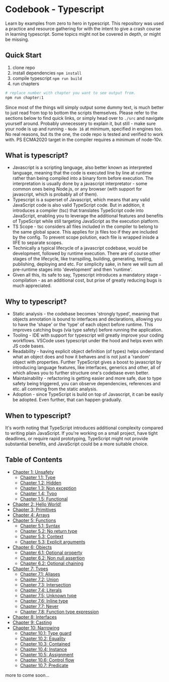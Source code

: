# **Codebook - Typescript**
Learn by examples from zero to hero in typescript. This repository was used a practice and resource gathering for with the intent to give a crash course in learning typescript. Some topics might not be covered in depth, or might be missing.

## **Quick Start**
1. clone repo
2. install dependencies `npm install`
3. compile typescript `npm run build`
3. run chapters

```sh
# replace number with chapter you want to see output from.
npm run chapter:1
```

Since most of the things will simply output some dummy text, is much better to just read from top to bottom the scripts themselves. Please refer to the sections below to find quick links, or simply head over to `./src` and navigate yourself around. Probably unnecessery to explain it, but still - make sure your node is up and running - `Node 16` at minimum, specified in engines too. No real reasons, but its the one, the code repo is tested and verified to work with. PS ECMA2020 target in the compiler requires a minimum of node-10v.

## **What is typescript?**

- Javascript is a scripting language, also better known as interpreted language, meaning that the code is executed line by line at runtime rather than being compiled into a binary form before execution. The interpretation is usually done by a javascript interpretator - some common ones being Node.js, or any browser (with support for javascript, which is probably all of them).
- Typescript is a superset of Javascript, which means that any valid JavaScript code is also valid TypeScript code. But in addition, it introduces a compiler (tsc) that translates TypeScript code into JavaScript, enabling you to leverage the additional features and benefits of TypeScript while still targeting JavaScript as the execution platform.
- TS Scope - tsc considers all files included in the compiler to belong to the same global space. This applies for js files too if they are included by the config. To prevent scope polution, each file is wrapped inisde a  IIFE to separate scopes.
- Technically a typical lifecycle of a javascript codebase, would be development, followed by runtime execution. There are of course other stages of the lifecycle, like transpiling, building, generating, testing, publishing, deploying and etc. For simplicity sake, in here we will sum all pre-runtime stages into 'development' and then 'runtime'. 
- Given all this, its safe to say, Typescript introduces a mandatory stage - compilation - as an additional cost, but prise of greatly reducing bugs is much appreciated.

## **Why to typescript?**

- Static analysis - the codebase becomes 'strongly typed', meaning that objects annotation is bound to interfaces and declarations, allowing you to have the 'shape' or the 'type' of each object before runtime. This improves catching bugs (via type safety) before running the application.
- Tooling - IDE with support for typescript will greatly improve your coding workflows. VSCode uses typescript under the hood and helps even with JS code bases.
- Readability - having explicit object definition (of types) helps understand what an object does and how it behaves and is not just a 'random' object with properties. Further TypeScript gives a boost to javascript by introducing language features, like interfaces, generics and other, all of which allows you to further structure one's codebase even better.
- Maintainability - refactoring is getting easier and more safe, due to type safety being triggered, you can observe dependencies, references and etc. all comming from the static analysis.
- Adoption - since TypeScript is build on top of Javascript, it can be easily be adopted. Even further, that can happen gradually.

## **When to typescript?**

It's worth noting that TypeScript introduces additional complexity compared to writing plain JavaScript. If you're working on a small project, have tight deadlines, or require rapid prototyping, TypeScript might not provide substantial benefits, and JavaScript could be a more suitable choice.

## **Table of Contents**
- [Chapter 1: Unsafety](https://github.com/gvanastasov/codebook-typescript/blob/main/src/1_unsafety/index.ts)
    - [Chapter 1.1: Type](https://github.com/gvanastasov/codebook-typescript/blob/main/src/1_unsafety/index.ts#L9)
    - [Chapter 1.2: Hidden](https://github.com/gvanastasov/codebook-typescript/blob/main/src/1_unsafety/index.ts#L32)
    - [Chapter 1.3: Non exception](https://github.com/gvanastasov/codebook-typescript/blob/main/src/1_unsafety/index.ts#L57)
    - [Chapter 1.4: Typo](https://github.com/gvanastasov/codebook-typescript/blob/main/src/1_unsafety/index.ts#L84)
    - [Chapter 1.5: Functional](https://github.com/gvanastasov/codebook-typescript/blob/main/src/1_unsafety/index.ts#L112)
- [Chapter 2: Hello World!](https://github.com/gvanastasov/codebook-typescript/blob/main/src/2_hello_world/index.ts)
- [Chapter 3: Primitives](https://github.com/gvanastasov/codebook-typescript/blob/main/src/3_primitives/index.ts)
- [Chapter 4: Arrays](https://github.com/gvanastasov/codebook-typescript/blob/main/src/4_arrays/index.ts)
- [Chapter 5: Functions](https://github.com/gvanastasov/codebook-typescript/blob/main/src/5_functions/index.ts)
    - [Chapter 5.1: Syntax](https://github.com/gvanastasov/codebook-typescript/blob/main/src/5_functions/index.ts#L27)
    - [Chapter 5.2: No return type](https://github.com/gvanastasov/codebook-typescript/blob/main/src/5_functions/index.ts#L59)
    - [Chapter 5.3: Context](https://github.com/gvanastasov/codebook-typescript/blob/main/src/5_functions/index.ts#L71)
    - [Chapter 5.3: Explicit arguments](https://github.com/gvanastasov/codebook-typescript/blob/main/src/5_functions/index.ts#L91)
- [Chapter 6: Objects](https://github.com/gvanastasov/codebook-typescript/blob/main/src/6_objects/index.ts)
    - [Chapter 6.1: Optional property](https://github.com/gvanastasov/codebook-typescript/blob/main/src/6_objects/index.ts#L7)
    - [Chapter 6.2: Non null assertion](https://github.com/gvanastasov/codebook-typescript/blob/main/src/6_objects/index.ts#L30)
    - [Chapter 6.2: Optional chaining](https://github.com/gvanastasov/codebook-typescript/blob/main/src/6_objects/index.ts#L55)
- [Chapter 7: Types](https://github.com/gvanastasov/codebook-typescript/blob/main/src/7_types/index.ts)
    - [Chapter 7.1: Aliases](https://github.com/gvanastasov/codebook-typescript/blob/main/src/7_types/index.ts#L11)
    - [Chapter 7.2: Union](https://github.com/gvanastasov/codebook-typescript/blob/main/src/7_types/index.ts#L37)
    - [Chapter 7.3: Intersection](https://github.com/gvanastasov/codebook-typescript/blob/main/src/7_types/index.ts#L69)
    - [Chapter 7.4: Literals](https://github.com/gvanastasov/codebook-typescript/blob/main/src/7_types/index.ts#L99)
    - [Chapter 7.5: Unknown type](https://github.com/gvanastasov/codebook-typescript/blob/main/src/7_types/index.ts#L124)
    - [Chapter 7.6: Inline type](https://github.com/gvanastasov/codebook-typescript/blob/main/src/7_types/index.ts#L144)
    - [Chapter 7.7: Never](https://github.com/gvanastasov/codebook-typescript/blob/main/src/7_types/index.ts#L160)
    - [Chapter 7.8: Function type expression](https://github.com/gvanastasov/codebook-typescript/blob/main/src/7_types/index.ts#L206)
- [Chapter 8: Interfaces](https://github.com/gvanastasov/codebook-typescript/blob/main/src/8_interfaces/index.ts)
- [Chapter 9: Casting](https://github.com/gvanastasov/codebook-typescript/blob/main/src/9_casting/index.ts)
- [Chapter 10: Narrowing](https://github.com/gvanastasov/codebook-typescript/blob/main/src/10_narrowing/index.ts)
    - [Chapter 10.1: Type guard](https://github.com/gvanastasov/codebook-typescript/blob/main/src/10_narrowing/index.ts#L13)
    - [Chapter 10.2: Equality](https://github.com/gvanastasov/codebook-typescript/blob/main/src/10_narrowing/index.ts#L38)
    - [Chapter 10.3: Contained](https://github.com/gvanastasov/codebook-typescript/blob/main/src/10_narrowing/index.ts#L61)
    - [Chapter 10.4: Instance](https://github.com/gvanastasov/codebook-typescript/blob/main/src/10_narrowing/index.ts#L101)
    - [Chapter 10.5: Assignment](https://github.com/gvanastasov/codebook-typescript/blob/main/src/10_narrowing/index.ts#L127)
    - [Chapter 10.6: Control flow](https://github.com/gvanastasov/codebook-typescript/blob/main/src/10_narrowing/index.ts#L155)
    - [Chapter 10.7: Predicate](https://github.com/gvanastasov/codebook-typescript/blob/main/src/10_narrowing/index.ts#L182)

more to come soon...
